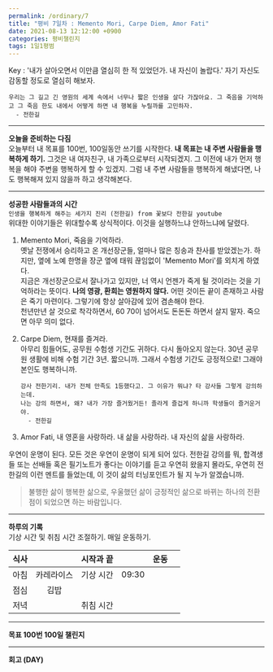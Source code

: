 ```yaml
---
permalink: /ordinary/7
title: "평비 7일차 : Memento Mori, Carpe Diem, Amor Fati"
date: 2021-08-13 12:12:00 +0900
categories: 평비챌린지
tags: 1일1평범
---  
```

Key : '내가 살아오면서 이만큼 열심히 한 적 있었던가. 내 자신이 놀랍다.' 자기 자신도 감동할 정도로 열심히 해보자.
```
우리는 그 길고 긴 영원의 세계 속에서 너무나 짧은 인생을 살다 가잖아요. 그 죽음을 기억하고 그 죽음 한도 내에서 어떻게 하면 내 행복을 누릴까를 고민하자.
  - 전한길
```

---
**오늘을 준비하는 다짐**  
오늘부터 내 목표를 100번, 100일동안 쓰기를 시작한다. **내 목표는 내 주변 사람들을 행복하게 하기.** 그것은 내 여자친구, 내 가족으로부터 시작되겠지. 그 이전에 내가 먼저 행복을 해야 주변을 행복하게 할 수 있겠지. 그럼 내 주변 사람들을 행복하게 해냈다면, 나도 행복해져 있지 않을까 하고 생각해본다.

---
**성공한 사람들과의 시간**  
`인생을 행복하게 해주는 세가지 진리 (전한길) from 꽃보다 전한길 youtube`  
위대한 이야기들은 위대할수록 상식적이다. 이것을 실행하느냐 안하느냐에 달렸다.
1. Memento Mori, 죽음을 기억하라.  
  옛날 전쟁에서 승리하고 온 개선장군들, 얼마나 많은 칭송과 찬사를 받았겠는가. 하지만, 옆에 노예 한명을 장군 옆에 태워 끊임없이 'Memento Mori'를 외치게 하였다.  
  지금은 개선장군으로서 잘나가고 있지만, 너 역시 언젠가 죽게 될 것이라는 것을 기억하라는 뜻이다. **나의 영광, 환희는 영원하지 않다.** 어떤 것이든 끝이 존재하고 사람은 죽기 마련이다. 그렇기에 항상 살아감에 있어 겸손해야 한다.  
  천년만년 살 것으로 착각하면서, 60 70이 넘어서도 돈돈돈 하면서 살지 말자. 죽으면 아무 의미 없다.
2. Carpe Diem, 현재를 즐겨라.  
  아무리 힘들어도, 공무원 수험생 기간도 귀하다. 다시 돌아오지 않는다. 30년 공무원 생활에 비해 수험 기간 3년. 짧으니까. 그래서 수험생 기간도 긍정적으로! 그래야 본인도 행복하니까.

    ```
    강사 전한기리. 내가 전체 만족도 1등했다고. 그 이유가 뭐냐? 타 강사들 그렇게 강의하는데.
    나는 강의 하면서, 왜? 내가 가장 즐거웠거든! 졸라게 즐겁게 하니까 학생들이 즐거운거야.
      - 전한길
    ```
3. Amor Fati, 내 영혼을 사랑하라.
  내 삶을 사랑하라. 내 자신의 삶을 사랑하라.  

우연이 운명이 된다. 모든 것은 우연이 운명이 되게 되어 있다. 전한길 강의를 뭐, 합격생들 또는 선배들 혹은 필기노트가 좋다는 이야기를 듣고 우연히 왔을지 몰라도, 우연히 전한길의 이런 멘트를 들었는데, 이 것이 삶의 터닝포인트가 될 지 누가 알겠습니까.
> 불행한 삶이 행복한 삶으로, 우울했던 삶이 긍정적인 삶으로 바뀌는 하나의 전환점이 되었으면 하는 바람입니다.

---
**하루의 기록**  
기상 시간 및 취침 시간 조절하기. 매일 운동하기.  

| 식사 |  | 시작과 끝 |  | 운동 |  |
|:----:|:----:|:----:|:----:|:----:|:----:|
| 아침 | 카레라이스 | 기상 시간 | 09:30 |  |  |
| 점심 | 김밥 |  |  |  |  |
| 저녁 |  | 취침 시간 |  |  |  |

---
**목표 100번 100일 챌린지**  


---
**회고 (DAY)**  
